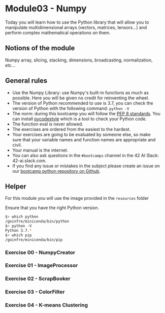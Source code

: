 # Module03 - Numpy

Today you will learn how to use the Python library that will allow you to manipulate multidimensional arrays (vectors, matrices, tensors...) and perform complex mathematical operations on them.

## Notions of the module

Numpy array, slicing, stacking, dimensions, broadcasting, normalization, etc...

## General rules

* Use the Numpy Library: use Numpy's built-in functions as much as possible. Here you will be given no credit for reinventing the wheel.
* The version of Python recommended to use is 3.7, you can check the version of Python with the following command: `python -V`
* The norm: during this bootcamp you will follow the [PEP 8 standards](https://www.python.org/dev/peps/pep-0008/). You can install [pycodestyle](https://pypi.org/project/pycodestyle) which is a tool to check your Python code.
* The function eval is never allowed.
* The exercises are ordered from the easiest to the hardest.
* Your exercises are going to be evaluated by someone else, so make sure that your variable names and function names are appropriate and civil. 
* Your manual is the internet.
* You can also ask questions in the `#bootcamps` channel in the 42 AI Slack: 42-ai.slack.com.
* If you find any issue or mistakes in the subject please create an issue on our [bootcamp python repository on Github](https://github.com/42-AI/bootcamp_python/issues).

## Helper

For this module you will use the image provided in the `resources` folder

Ensure that you have the right Python version.

```bash
$> which python
/goinfre/miniconda/bin/python
$> python -V
Python 3.7.*
$> which pip
/goinfre/miniconda/bin/pip
```

### Exercise 00 - NumpyCreator
### Exercise 01 - ImageProcessor
### Exercise 02 - ScrapBooker
### Exercise 03 - ColorFilter
### Exercise 04 - K-means Clustering

